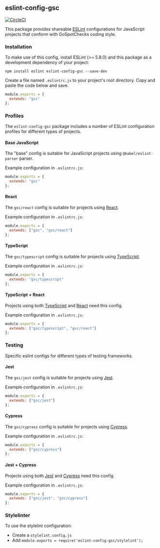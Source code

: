 ## eslint-config-gsc

[![CircleCI](https://circleci.com/gh/gospotcheck/eslint-config-gsc.svg?style=svg)](https://circleci.com/gh/gospotcheck/eslint-config-gsc)

This package provides shareable [ESLint](http://eslint.org/) configurations for JavaScript projects that conform with GoSpotChecks coding style.

### Installation

To make use of this config, install ESLint (>= 5.8.0) and this package as a development dependency of your project:

    npm install eslint eslint-config-gsc --save-dev

Create a file named `.eslintrc.js` to your project's root directory. Copy and paste the code below and save.

```javascript
module.exports = {
  extends: "gsc"
};
```

### Profiles

The `eslint-config-gsc` package includes a number of ESLint configuration profiles for different types of projects.

#### Base JavaScript

The "base" config is suitable for JavaScript projects using `@babel/eslint-parser` parser.

Example configuration in `.eslintrc.js`:

```javascript
module.exports = {
  extends: "gsc"
};
```

#### React

The `gsc/react` config is suitable for projects using [React](https://facebook.github.io/react/).

Example configuration in `.eslintrc.js`:

```javascript
module.exports = {
  extends: ["gsc", "gsc/react"]
};
```

#### TypeScript

The `gsc/typescript` config is suitable for projects using [TypeScript](https://www.typescriptlang.org/).

Example configuration in `.eslintrc.js`:

```javascript
module.exports = {
  extends: "gsc/typescript"
};
```

#### TypeScript + React

Projects using both [TypeScript](https://www.typescriptlang.org/) and [React](https://facebook.github.io/react/) need this config.

Example configuration in `.eslintrc.js`:

```javascript
module.exports = {
  extends: ["gsc/typescript", "gsc/react"]
};
```

### Testing

Specific eslint configs for different types of testing frameworks.

#### Jest

The `gsc/jest` config is suitable for projects using [Jest](https://jestjs.io/).

Example configuration in `.eslintrc.js`:

```javascript
module.exports = {
  extends: ["gsc/jest"]
};
```

#### Cypress

The `gsc/cypress` config is suitable for projects using [Cypress](https://www.cypress.io/).

Example configuration in `.eslintrc.js`:

```javascript
module.exports = {
  extends: ["gsc/cypress"]
};
```

#### Jest + Cypress

Projects using both [Jest](https://jestjs.io/) and [Cypress](https://www.cypress.io/) need this config.

Example configuration in `.eslintrc.js`:

```javascript
module.exports = {
  extends: ["gsc/jest", "gsc/cypress"]
};
```

### Stylelinter

To use the stylelint configuration:

- Create a `stylelint.config.js`
- Add `module.exports = require('eslint-config-gsc/stylelint');`
